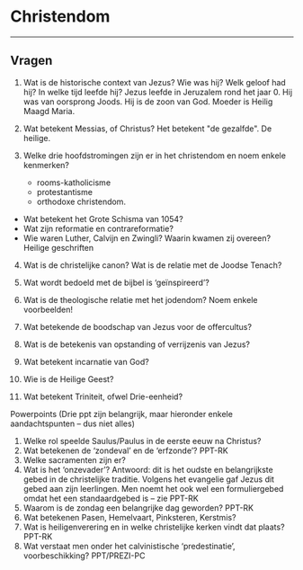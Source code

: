 # Christendom

---------

## Vragen

1.  Wat is de historische context van Jezus? Wie was hij? Welk geloof had hij? In welke tijd leefde hij?
Jezus leefde in Jeruzalem rond het jaar 0. Hij was van oorsprong Joods. Hij is de zoon van God. Moeder is Heilig Maagd Maria.

2.  Wat betekent Messias, of Christus?
Het betekent "de gezalfde". De heilige.

3.  Welke drie hoofdstromingen zijn er in het christendom en noem enkele kenmerken?
    - rooms-katholicisme
    - protestantisme
    - orthodoxe christendom.


* Wat betekent het Grote Schisma van 1054?
* Wat zijn reformatie en contrareformatie?
* Wie waren Luther, Calvijn en Zwingli? Waarin kwamen zij overeen? Heilige geschriften


4.  Wat is de christelijke canon? Wat is de relatie met de Joodse Tenach?
5.  Wat wordt bedoeld met de bijbel is ‘geïnspireerd’?

6.  Wat is de theologische relatie met het jodendom? Noem enkele voorbeelden!
7.  Wat betekende de boodschap van Jezus voor de offercultus?
8.  Wat is de betekenis van opstanding of verrijzenis van Jezus?
9.  Wat betekent incarnatie van God? 
10. Wie is de Heilige Geest?
11. Wat betekent Triniteit, ofwel Drie-eenheid?


Powerpoints (Drie ppt zijn belangrijk, maar hieronder enkele aandachtspunten – dus niet alles) 
1.  Welke rol speelde Saulus/Paulus in de eerste eeuw na Christus? 
2.  Wat betekenen de ‘zondeval’ en de ‘erfzonde’? PPT-RK
3.  Welke sacramenten zijn er? 
4.  Wat is het ‘onzevader’? Antwoord: dit is het oudste en belangrijkste gebed in de christelijke traditie. Volgens het evangelie gaf Jezus dit gebed aan zijn leerlingen. Men noemt het ook wel een formuliergebed omdat het een standaardgebed is – zie PPT-RK
5.  Waarom is de zondag een belangrijke dag geworden? PPT-RK
6.  Wat betekenen Pasen, Hemelvaart, Pinksteren, Kerstmis? 
7.  Wat is heiligenverering en in welke christelijke kerken vindt dat plaats? PPT-RK
8.  Wat verstaat men onder het calvinistische ‘predestinatie’, voorbeschikking? PPT/PREZI-PC


